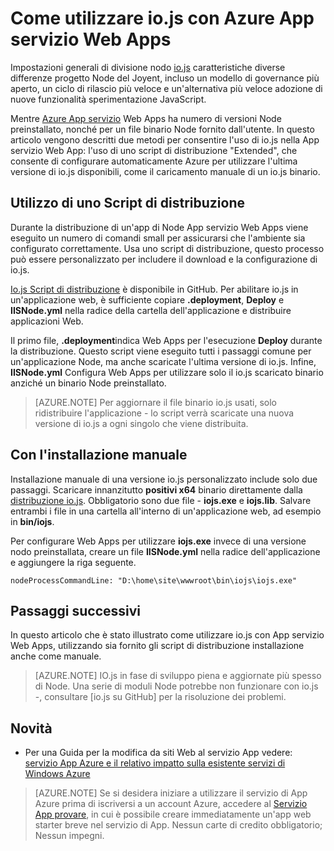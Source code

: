 <properties 
    pageTitle="Come utilizzare io.js con Azure App servizio Web Apps" 
    description="Informazioni su come usare un'app web nel servizio App Azure con io.js." 
    services="app-service\web" 
    documentationCenter="nodejs" 
    authors="rmcmurray" 
    manager="wpickett" 
    editor=""/>

<tags 
    ms.service="app-service-web" 
    ms.workload="web" 
    ms.tgt_pltfrm="na" 
    ms.devlang="nodejs" 
    ms.topic="article" 
    ms.date="08/11/2016"
    ms.author="robmcm" />

# <a name="how-to-use-iojs-with-azure-app-service-web-apps"></a>Come utilizzare io.js con Azure App servizio Web Apps

Impostazioni generali di divisione nodo [io.js] caratteristiche diverse differenze progetto Node del Joyent, incluso un modello di governance più aperto, un ciclo di rilascio più veloce e un'alternativa più veloce adozione di nuove funzionalità sperimentazione JavaScript.

Mentre [Azure App servizio](http://go.microsoft.com/fwlink/?LinkId=529714) Web Apps ha numero di versioni Node preinstallato, nonché per un file binario Node fornito dall'utente. In questo articolo vengono descritti due metodi per consentire l'uso di io.js nella App servizio Web App: l'uso di uno script di distribuzione "Extended", che consente di configurare automaticamente Azure per utilizzare l'ultima versione di io.js disponibili, come il caricamento manuale di un io.js binario. 

<a id="deploymentscript"></a>
## <a name="using-a-deployment-script"></a>Utilizzo di uno Script di distribuzione

Durante la distribuzione di un'app di Node App servizio Web Apps viene eseguito un numero di comandi small per assicurarsi che l'ambiente sia configurato correttamente. Usa uno script di distribuzione, questo processo può essere personalizzato per includere il download e la configurazione di io.js.

[Io.js Script di distribuzione](https://github.com/felixrieseberg/iojs-azure) è disponibile in GitHub. Per abilitare io.js in un'applicazione web, è sufficiente copiare **.deployment**, **Deploy** e **IISNode.yml** nella radice della cartella dell'applicazione e distribuire applicazioni Web.  

Il primo file, **.deployment**indica Web Apps per l'esecuzione **Deploy** durante la distribuzione. Questo script viene eseguito tutti i passaggi comune per un'applicazione Node, ma anche scaricate l'ultima versione di io.js. Infine, **IISNode.yml** Configura Web Apps per utilizzare solo il io.js scaricato binario anziché un binario Node preinstallato.

> [AZURE.NOTE] Per aggiornare il file binario io.js usati, solo ridistribuire l'applicazione - lo script verrà scaricate una nuova versione di io.js a ogni singolo che viene distribuita.

<a id="manualinstallation"></a>
## <a name="using-manual-installation"></a>Con l'installazione manuale

Installazione manuale di una versione io.js personalizzato include solo due passaggi. Scaricare innanzitutto **positivi x64** binario direttamente dalla [distribuzione io.js]. Obbligatorio sono due file - **iojs.exe** e **iojs.lib**. Salvare entrambi i file in una cartella all'interno di un'applicazione web, ad esempio in **bin/iojs**.

Per configurare Web Apps per utilizzare **iojs.exe** invece di una versione nodo preinstallata, creare un file **IISNode.yml** nella radice dell'applicazione e aggiungere la riga seguente.

    nodeProcessCommandLine: "D:\home\site\wwwroot\bin\iojs\iojs.exe"

<a id="nextsteps"></a>
## <a name="next-steps"></a>Passaggi successivi

In questo articolo che è stato illustrato come utilizzare io.js con App servizio Web Apps, utilizzando sia fornito gli script di distribuzione installazione anche come manuale. 

> [AZURE.NOTE] IO.js in fase di sviluppo piena e aggiornate più spesso di Node. Una serie di moduli Node potrebbe non funzionare con io.js -, consultare [io.js su GitHub] per la risoluzione dei problemi.

## <a name="whats-changed"></a>Novità
* Per una Guida per la modifica da siti Web al servizio App vedere: [servizio App Azure e il relativo impatto sulla esistente servizi di Windows Azure](http://go.microsoft.com/fwlink/?LinkId=529714)

>[AZURE.NOTE] Se si desidera iniziare a utilizzare il servizio di App Azure prima di iscriversi a un account Azure, accedere al [Servizio App provare](http://go.microsoft.com/fwlink/?LinkId=523751), in cui è possibile creare immediatamente un'app web starter breve nel servizio di App. Nessun carte di credito obbligatorio; Nessun impegni.

[IO.js]: https://iojs.org
[distribuzione IO.js]: https://iojs.org/dist/
[IO.js in GitHub]: https://github.com/iojs/io.js
[io.js Deployment Script]: https://github.com/felixrieseberg/iojs-azure
 